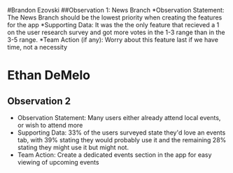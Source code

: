 #Brandon Ezovski
##Observation 1: News Branch
*Observation Statement: The News Branch should be the lowest priority when creating the features for the app
*Supporting Data: It was the the only feature that recieved a 1 on the user research survey and got more votes in the 1-3 range than in the 3-5 range. 
*Team Action (if any): Worry about this feature last if we have time, not a necessity

# Ethan DeMelo

## Observation 2

* Observation Statement: Many users either already attend local events, or wish to attend more
* Supporting Data: 33% of the users surveyed state they'd love an events tab, with 39% stating they would probably use it and the remaining 28% stating they might use it but might not.
* Team Action: Create a dedicated events section in the app for easy viewing of upcoming events
